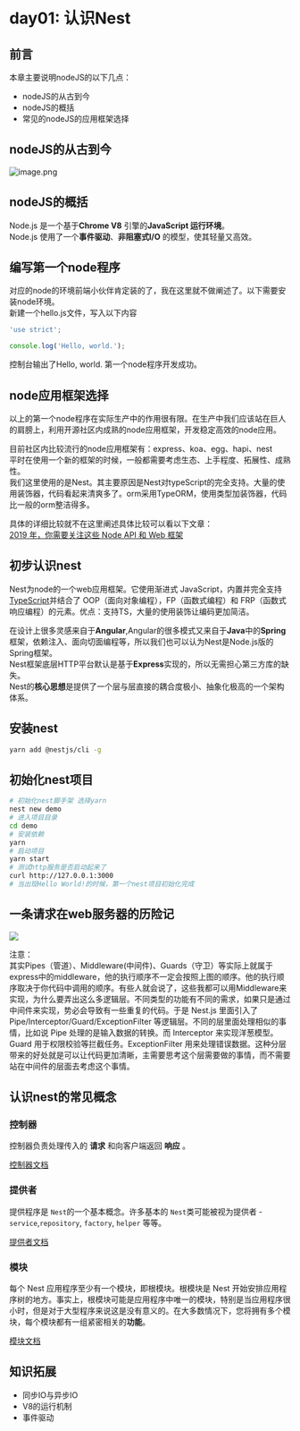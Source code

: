 # day01: 认识Nest

<a name="2XCeN"></a>
## 前言
本章主要说明nodeJS的以下几点：

- nodeJS的从古到今
- nodeJS的概括
- 常见的nodeJS的应用框架选择

<a name="2bpo5"></a>
## nodeJS的从古到今

![image.png](https://cdn.nlark.com/yuque/0/2020/png/266079/1578468697954-93df25b7-1e67-484a-a41b-0d8beea3b964.png#align=left&display=inline&height=919&name=image.png&originHeight=1838&originWidth=2248&size=287408&status=done&style=none&width=1124)

<a name="3IPQu"></a>
## nodeJS的概括
Node.js 是一个基于**Chrome V8** 引擎的**JavaScript 运行环境**。<br />Node.js 使用了一个**事件驱动**、**非阻塞式I/O** 的模型，使其轻量又高效。

<a name="fveR2"></a>
## 编写第一个node程序
对应的node的环境前端小伙伴肯定装的了，我在这里就不做阐述了。以下需要安装node环境。<br />新建一个hello.js文件，写入以下内容

```javascript
'use strict';

console.log('Hello, world.');
```

控制台输出了Hello, world. 第一个node程序开发成功。

<a name="WHDWI"></a>
## node应用框架选择
以上的第一个node程序在实际生产中的作用很有限。在生产中我们应该站在巨人的肩膀上，利用开源社区内成熟的node应用框架，开发稳定高效的node应用。

目前社区内比较流行的node应用框架有：express、koa、egg、hapi、nest<br />平时在使用一个新的框架的时候，一般都需要考虑生态、上手程度、拓展性、成熟性。<br />我们这里使用的是Nest。其主要原因是Nest对typeScript的完全支持。大量的使用装饰器，代码看起来清爽多了。orm采用TypeORM，使用类型加装饰器，代码比一般的orm整洁得多。

具体的详细比较就不在这里阐述具体比较可以看以下文章：<br />[2019 年，你需要关注这些 Node API 和 Web 框架](https://www.infoq.cn/article/mB9uCHIgsE*mWI4vhITq)


<a name="b9375a9e"></a>
## 初步认识nest

Nest为node的一个web应用框架。它使用渐进式 JavaScript，内置并完全支持 [TypeScript](https://www.tslang.cn/)并结合了 OOP（面向对象编程），FP（函数式编程）和 FRP（函数式响应编程）的元素。优点：支持TS，大量的使用装饰让编码更加简洁。

在设计上很多灵感来自于**Angular**,Angular的很多模式又来自于**Java**中的**Spring**框架，依赖注入、面向切面编程等，所以我们也可以认为Nest是Node.js版的Spring框架。<br />Nest框架底层HTTP平台默认是基于**Express**实现的，所以无需担心第三方库的缺失。<br />Nest的**核心思想**是提供了一个层与层直接的耦合度极小、抽象化极高的一个架构体系。


<a name="fe3a4c86"></a>
## 安装nest

```bash
yarn add @nestjs/cli -g
```


<a name="557046e7"></a>
## 初始化nest项目

```bash
# 初始化nest脚手架 选择yarn
nest new demo
# 进入项目目录
cd demo
# 安装依赖
yarn
# 启动项目
yarn start
# 测试http服务是否启动起来了
curl http://127.0.0.1:3000
# 当出现Hello World!的时候，第一个nest项目初始化完成
```


<a name="8be52783"></a>
## 一条请求在web服务器的历险记

![](https://cdn.nlark.com/yuque/0/2020/png/266079/1578983317123-2f429943-ee5a-4b5d-a7d3-7e0524d323cf.png#align=left&display=inline&height=295&originHeight=295&originWidth=963&size=0&status=done&style=none&width=963)

注意：<br />其实Pipes（管道）、Middleware(中间件)、Guards（守卫）等实际上就属于express中的middleware，他的执行顺序不一定会按照上图的顺序。他的执行顺序取决于你代码中调用的顺序。有些人就会说了，这些我都可以用Middleware来实现，为什么要弄出这么多逻辑层。不同类型的功能有不同的需求，如果只是通过中间件来实现，势必会导致有一些重复的代码。于是 Nest.js 里面引入了 Pipe/Interceptor/Guard/ExceptionFilter 等逻辑层。不同的层里面处理相似的事情，比如说 Pipe 处理的是输入数据的转换。而 Interceptor 来实现洋葱模型。Guard 用于权限校验等拦截任务。ExceptionFilter 用来处理错误数据。这种分层带来的好处就是可以让代码更加清晰，主需要思考这个层需要做的事情，而不需要站在中间件的层面去考虑这个事情。

<a name="3a501bca"></a>
## 认识nest的常见概念


<a name="ac341bea"></a>
### 控制器

控制器负责处理传入的 **请求** 和向客户端返回 **响应** 。

[控制器文档](https://docs.nestjs.cn/6/controllers)


<a name="18773409"></a>
### 提供者

提供程序是 `Nest`的一个基本概念。许多基本的 `Nest`类可能被视为提供者 - `service`,`repository`, `factory`, `helper` 等等。

[提供者文档](https://docs.nestjs.cn/6/providers)

<a name="fac54c34"></a>
### 模块

每个 Nest 应用程序至少有一个模块，即根模块。根模块是 Nest 开始安排应用程序树的地方。事实上，根模块可能是应用程序中唯一的模块，特别是当应用程序很小时，但是对于大型程序来说这是没有意义的。在大多数情况下，您将拥有多个模块，每个模块都有一组紧密相关的**功能**。

[模块文档](https://docs.nestjs.cn/6/modules)


<a name="HZZcU"></a>
## 知识拓展

- 同步IO与异步IO
- V8的运行机制
- 事件驱动 


